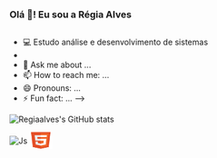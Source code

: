  ### Olá 👋! Eu sou a Régia Alves
##

- 💻 Estudo análise e desenvolvimento de sistemas
- 
- 💬 Ask me about ...
- 📫 How to reach me: ...
- 😄 Pronouns: ...
- ⚡ Fun fact: ...
-->

![Regiaalves's GitHub stats](https://github-readme-stats.vercel.app/api?username=regiaalves&show_icons=true&theme=blue-green)

<div>
<img align="center"alt="Js" height="30" 
 width="40" src="https://cdn.jsdelivr.net/gh/devicons/devicon@latest/icons/javascript/javascript-original.svg" />
 <img align="center" alt="HTML" height="30" width="40" src="https://raw.githubusercontent.com/devicons/devicon/master/icons/html5/html5-original.svg">
          
</div>
